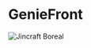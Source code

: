 # GenieFront

![Jincraft Boreal](https://github.com/zlaabsi/jincraft/assets/52045850/b765dc70-de05-476f-8899-457f897fe800)
